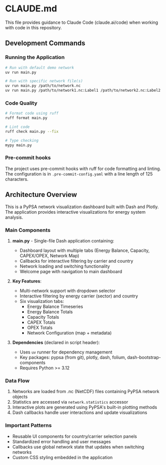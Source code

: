 # CLAUDE.md

This file provides guidance to Claude Code (claude.ai/code) when working with code in this repository.

## Development Commands

### Running the Application
```bash
# Run with default demo network
uv run main.py

# Run with specific network file(s)
uv run main.py /path/to/network.nc
uv run main.py /path/to/network1.nc:Label1 /path/to/network2.nc:Label2
```

### Code Quality
```bash
# Format code using ruff
ruff format main.py

# Lint code
ruff check main.py --fix

# Type checking
mypy main.py
```

### Pre-commit hooks
The project uses pre-commit hooks with ruff for code formatting and linting. The configuration is in `.pre-commit-config.yaml` with a line length of 125 characters.

## Architecture Overview

This is a PyPSA network visualization dashboard built with Dash and Plotly. The application provides interactive visualizations for energy system analysis.

### Main Components

1. **main.py** - Single-file Dash application containing:
   - Dashboard layout with multiple tabs (Energy Balance, Capacity, CAPEX/OPEX, Network Map)
   - Callbacks for interactive filtering by carrier and country
   - Network loading and switching functionality
   - Welcome page with navigation to main dashboard

2. **Key Features**:
   - Multi-network support with dropdown selector
   - Interactive filtering by energy carrier (sector) and country
   - Six visualization tabs:
     - Energy Balance Timeseries
     - Energy Balance Totals
     - Capacity Totals
     - CAPEX Totals
     - OPEX Totals
     - Network Configuration (map + metadata)

3. **Dependencies** (declared in script header):
   - Uses `uv` runner for dependency management
   - Key packages: pypsa (from git), plotly, dash, folium, dash-bootstrap-components
   - Requires Python >= 3.12

### Data Flow
1. Networks are loaded from .nc (NetCDF) files containing PyPSA network objects
2. Statistics are accessed via `network.statistics` accessor
3. Interactive plots are generated using PyPSA's built-in plotting methods
4. Dash callbacks handle user interactions and update visualizations

### Important Patterns
- Reusable UI components for country/carrier selection panels
- Standardized error handling and user messages
- Callbacks use global network state that updates when switching networks
- Custom CSS styling embedded in the application